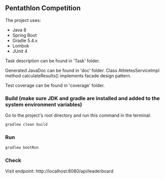 ## Pentathlon Competition

The project uses:

* Java 8
* Spring Boot
* Gradle 5.4.x
* Lombok
* JUnit 4

Task description can be found in 'Task' folder.

Generated JavaDoc can be found in 'doc' folder. Class AthletesServiceImpl method calculateResults() implements facade design pattern. 

Test coverage can be found in 'coverage' folder.

### Build (make sure JDK and gradle are installed and added to the system environment variables)

Go to the project's root directory and run this command in the terminal:

```bash
gradlew clean build
```

### Run

```bash
gradlew bootRun
```

### Check

Visit endpoint: http://localhost:8080/api/leaderboard


